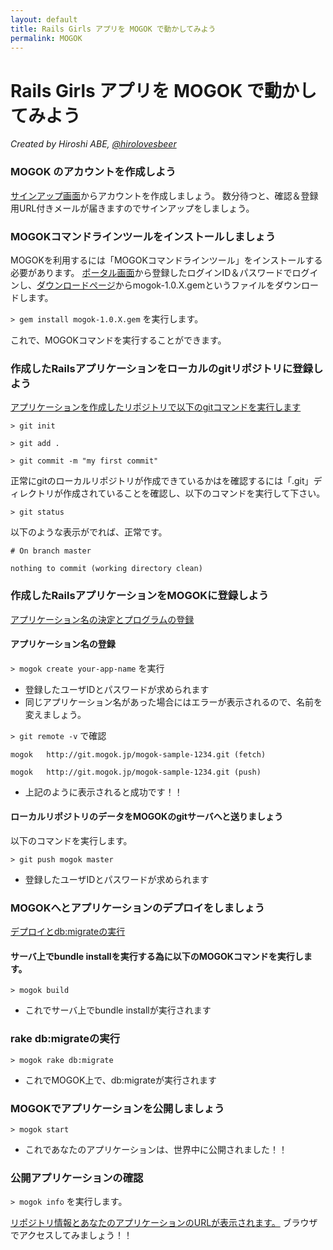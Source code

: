 ```yaml
---
layout: default
title: Rails Girls アプリを MOGOK で動かしてみよう
permalink: MOGOK
---
```


# Rails Girls アプリを MOGOK で動かしてみよう

*Created by Hiroshi ABE, [@hirolovesbeer](https://twitter.com/hirolovesbeer)*

### MOGOK のアカウントを作成しよう
[サインアップ画面](https://auth.mogok.jp/signup)からアカウントを作成しましょう。
数分待つと、確認＆登録用URL付きメールが届きますのでサインアップをしましょう。


### MOGOKコマンドラインツールをインストールしましょう
MOGOKを利用するには「MOGOKコマンドラインツール」をインストールする必要があります。
[ポータル画面](https://portal.mogok.jp/)から登録したログインID＆パスワードでログインし、[ダウンロードページ](https://portal.mogok.jp/download)からmogok-1.0.X.gemというファイルをダウンロードします。

`> gem install mogok-1.0.X.gem` を実行します。

これで、MOGOKコマンドを実行することができます。


### 作成したRailsアプリケーションをローカルのgitリポジトリに登録しよう
[アプリケーションを作成したリポジトリで以下のgitコマンドを実行します](https://portal.mogok.jp/documents/rails_deployment_guide/create_git_repository/)

`> git init`

`> git add .`

`> git commit -m "my first commit"`

正常にgitのローカルリポジトリが作成できているかはを確認するには「.git」ディレクトリが作成されていることを確認し、以下のコマンドを実行して下さい。

`> git status`

以下のような表示がでれば、正常です。

`# On branch master`

`nothing to commit (working directory clean)`



### 作成したRailsアプリケーションをMOGOKに登録しよう
[アプリケーション名の決定とプログラムの登録](https://portal.mogok.jp/documents/rails_deployment_guide/create_mogok_app/)

#### アプリケーション名の登録
`> mogok create your-app-name` を実行

- 登録したユーザIDとパスワードが求められます
- 同じアプリケーション名があった場合にはエラーが表示されるので、名前を変えましょう。

`> git remote -v` で確認

`mogok   http://git.mogok.jp/mogok-sample-1234.git (fetch)` 

`mogok   http://git.mogok.jp/mogok-sample-1234.git (push)`

- 上記のように表示されると成功です！！

#### ローカルリポジトリのデータをMOGOKのgitサーバへと送りましょう
以下のコマンドを実行します。

`> git push mogok master`

- 登録したユーザIDとパスワードが求められます

### MOGOKへとアプリケーションのデプロイをしましょう
[デプロイとdb:migrateの実行](https://portal.mogok.jp/documents/rails_deployment_guide/deployment/)


#### サーバ上でbundle installを実行する為に以下のMOGOKコマンドを実行します。
`> mogok build`
 
- これでサーバ上でbundle installが実行されます

### rake db:migrateの実行
`> mogok rake db:migrate`

- これでMOGOK上で、db:migrateが実行されます


### MOGOKでアプリケーションを公開しましょう
`> mogok start`

- これであなたのアプリケーションは、世界中に公開されました！！


### 公開アプリケーションの確認
`> mogok info` を実行します。

[リポジトリ情報とあなたのアプリケーションのURLが表示されます。](https://portal.mogok.jp/documents/rails_deployment_guide/operation_check/)
ブラウザでアクセスしてみましょう！！

